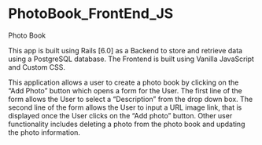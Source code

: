 # PhotoBook_FrontEnd_JS

Photo Book 

This app is built using Rails [6.0] as a Backend to store and retrieve data using a PostgreSQL database. The Frontend is built using Vanilla JavaScript and Custom CSS. 

This application allows a user to create a photo book by clicking on the “Add Photo” button which opens a form for the User. The first line of the form allows the User to select a “Description” from the drop down box. The second line of the form allows the User to input a URL image link, that is displayed once the User clicks on the “Add  photo” button. Other user functionality includes deleting a photo from the photo book and updating the photo information. 